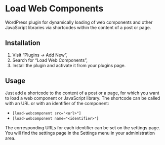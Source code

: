 # Load Web Components
WordPress plugin for dynamically loading of web components and other JavaScript libraries via shortcodes within the content of a post or page.

## Installation

1. Visit “Plugins -> Add New”,
2. Search for “Load Web Components”,
3. Install the plugin and activate it from your plugins page.

## Usage

Just add a shortcode to the content of a post or a page, for which you want to load a web component or JavaScript library. The shortcode can be called with an URL or with an identifier of the component:

* `[load-webcomponent src="<url>"]`
* `[load-webcomponent name="<identifier>"]`

The corresponding URLs for each identifier can be set on the settings page. You will find the settings page in the Settings menu in your administration area.
